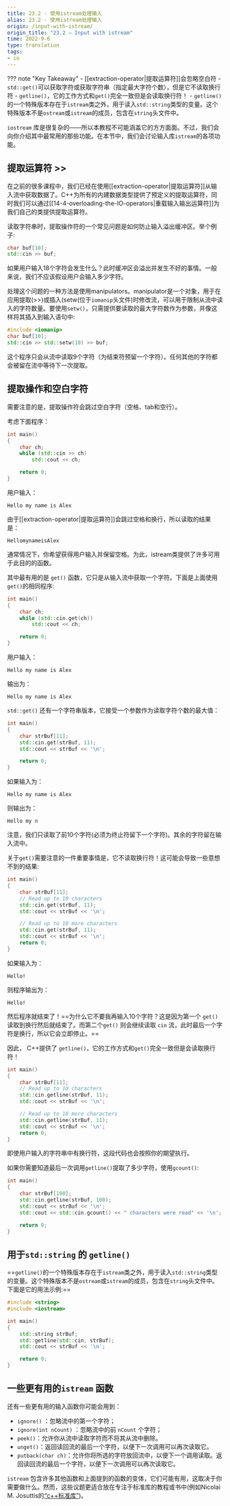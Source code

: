 ```yaml
---
title: 23.2 - 使用istream处理输入
alias: 23.2 - 使用istream处理输入
origin: /input-with-istream/
origin_title: "23.2 — Input with istream"
time: 2022-9-6
type: translation
tags:
- io
---
```


??? note "Key Takeaway"
	- [[extraction-operator|提取运算符]]会忽略空白符
	- `std::get()`可以获取字符或获取字符串（指定最大字符个数），但是它不读取换行符
	- `getline()`，它的工作方式和`get()`完全一致但是会读取换行符！
	- `getline()`的一个特殊版本存在于`istream`类之外，用于读入`std::string`类型的变量。这个特殊版本不是`ostream`或`istream`的成员，包含在`string`头文件中。

`iostream` 库是很复杂的——所以本教程不可能涵盖它的方方面面。不过，我们会向你介绍其中最常用的那些功能。在本节中，我们会讨论输入库`istream`的各项功能。

## 提取运算符 >>

在之前的很多课程中，我们已经在使用[[extraction-operator|提取运算符]]从输入流中获取数据了。C++为所有的内建数据类型提供了预定义的提取运算符，同时我们可以通过[[14-4-overloading-the-IO-operators|重载输入输出运算符]]为我们自己的类提供提取运算符。

读取字符串时，提取操作符的一个常见问题是如何防止输入溢出缓冲区。举个例子:

```cpp
char buf[10];
std::cin >> buf;
```

如果用户输入18个字符会发生什么？此时缓冲区会溢出并发生不好的事情。一般来说，我们不应该假设用户会输入多少字符。

处理这个问题的一种方法是使用manipulators。manipulator是一个对象，用于在应用提取(>>)或插入(setw(位于`iomanip`头文件)时修改流，可以用于限制从流中读入的字符数量。要使用`setw()`，只需提供要读取的最大字符数作为参数，并像这样将其插入到输入语句中:

```cpp
#include <iomanip>
char buf[10];
std::cin >> std::setw(10) >> buf;
```


这个程序只会从流中读取9个字符（为结束符预留一个字符）。任何其他的字符都会被留在流中等待下一次提取。

## 提取操作和空白字符

需要注意的是，提取操作符会跳过空白字符（空格、tab和空行）。

考虑下面程序：

```cpp
int main()
{
    char ch;
    while (std::cin >> ch)
        std::cout << ch;

    return 0;
}
```

用户输入：

```
Hello my name is Alex
```

由于[[extraction-operator|提取运算符]]会跳过空格和换行，所以读取的结果是：

```
HellomynameisAlex
```

通常情况下，你希望获得用户输入并保留空格。为此，istream类提供了许多可用于此目的的函数。

其中最有用的是 `get()` 函数，它只是从输入流中获取一个字符。下面是上面使用`get()`的相同程序:

```cpp
int main()
{
    char ch;
    while (std::cin.get(ch))
        std::cout << ch;

    return 0;
}
```

用户输入：

```
Hello my name is Alex
```

输出为：

```
Hello my name is Alex
```

`std::get()` 还有一个字符串版本，它接受一个参数作为读取字符个数的最大值：

```cpp
int main()
{
    char strBuf[11];
    std::cin.get(strBuf, 11);
    std::cout << strBuf << '\n';

    return 0;
}
```

如果输入为：

```
Hello my name is Alex
```

则输出为：

```
Hello my n
```

注意，我们只读取了前10个字符(必须为终止符留下一个字符)。其余的字符留在输入流中。

关于`get()`需要注意的一件重要事情是，它不读取换行符！这可能会导致一些意想不到的结果:

```cpp
int main()
{
    char strBuf[11];
    // Read up to 10 characters
    std::cin.get(strBuf, 11);
    std::cout << strBuf << '\n';

    // Read up to 10 more characters
    std::cin.get(strBuf, 11);
    std::cout << strBuf << '\n';
    return 0;
}
```

如果输入为：

```
Hello!
```

则程序输出为：

```
Hello!
```

然后程序就结束了！==为什么它不要我再输入10个字符？这是因为第一个 `get()` 读取到换行然后就结束了。而第二个`get()` 则会继续读取 `cin` 流，此时最后一个字符是换行，所以它会立即停止。==

因此， C++提供了 `getline()`，它的工作方式和`get()`完全一致但是会读取换行符！

```cpp
int main()
{
    char strBuf[11];
    // Read up to 10 characters
    std::cin.getline(strBuf, 11);
    std::cout << strBuf << '\n';

    // Read up to 10 more characters
    std::cin.getline(strBuf, 11);
    std::cout << strBuf << '\n';
    return 0;
}
```

即使用户输入的字符串中有换行符，这段代码也会按照你的期望执行。

如果你需要知道最后一次调用`getline()`提取了多少字符，使用`gcount()`:


```cpp
int main()
{
    char strBuf[100];
    std::cin.getline(strBuf, 100);
    std::cout << strBuf << '\n';
    std::cout << std::cin.gcount() << " characters were read" << '\n';

    return 0;
}
```

## 用于`std::string` 的 `getline()` 

==`getline()`的一个特殊版本存在于`istream`类之外，用于读入`std::string`类型的变量。这个特殊版本不是`ostream`或`istream`的成员，包含在`string`头文件中。下面是它的用法示例:==


```cpp
#include <string>
#include <iostream>

int main()
{
    std::string strBuf;
    std::getline(std::cin, strBuf);
    std::cout << strBuf << '\n';

    return 0;
}
```


## 一些更有用的`istream` 函数

还有一些更有用的输入函数你可能会用到：

- `ignore()` ：忽略流中的第一个字符；
- `ignore(int nCount)` ：忽略流中的前 `nCount` 个字符；  
- `peek()`：允许你从流中读取字符而不将其从流中删除。
- `unget()`：返回读回流的最后一个字符，以便下一次调用可以再次读取它。
- `putback(char ch)`：允许你将所选的字符放回流中，以便下一个调用读取。返回读回流的最后一个字符，以便下一次调用可以再次读取它。

`istream` 包含许多其他函数和上面提到的函数的变体，它们可能有用，这取决于你需要做什么。然而，这些议题更适合放在专注于标准库的教程或书中(例如Nicolai M. Josuttis的[“c++标准库”](https://www.amazon.com/Standard-Library-Tutorial-Reference-2nd/dp/0321623215))。
